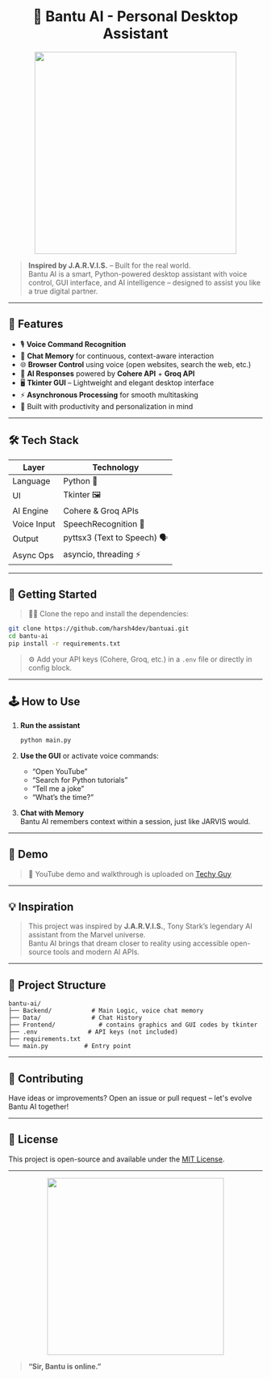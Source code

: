 
<h1 align="center">🤖 Bantu AI - Personal Desktop Assistant</h1>
<p align="center">
  <img src="https://media.giphy.com/media/l0HUpt2s9Pclgt9Vm/giphy.gif" width="400"/>
</p>

> **Inspired by J.A.R.V.I.S.** – Built for the real world.  
> Bantu AI is a smart, Python-powered desktop assistant with voice control, GUI interface, and AI intelligence – designed to assist you like a true digital partner.

---

## 🧠 Features

- 🎙️ **Voice Command Recognition**  
- 🧾 **Chat Memory** for continuous, context-aware interaction  
- 🌐 **Browser Control** using voice (open websites, search the web, etc.)  
- 💬 **AI Responses** powered by **Cohere API** + **Groq API**  
- 🖥️ **Tkinter GUI** – Lightweight and elegant desktop interface  
- ⚡ **Asynchronous Processing** for smooth multitasking  
- 🎯 Built with productivity and personalization in mind

---

## 🛠️ Tech Stack

| Layer       | Technology          |
|-------------|---------------------|
| Language    | Python 🐍           |
| UI          | Tkinter 🖼️          |
| AI Engine   | Cohere & Groq APIs  |
| Voice Input | SpeechRecognition 🎤 |
| Output      | pyttsx3 (Text to Speech) 🗣️ |
| Async Ops   | asyncio, threading ⚡ |

---

## 🚀 Getting Started

> 🧑‍💻 Clone the repo and install the dependencies:

```bash
git clone https://github.com/harsh4dev/bantuai.git
cd bantu-ai
pip install -r requirements.txt
```

> ⚙️ Add your API keys (Cohere, Groq, etc.) in a `.env` file or directly in config block.

---

## 🕹️ How to Use

1. **Run the assistant**  
   ```bash
   python main.py
   ```

2. **Use the GUI** or activate voice commands:  
   - “Open YouTube”  
   - “Search for Python tutorials”  
   - “Tell me a joke”  
   - “What’s the time?”

3. **Chat with Memory**  
   Bantu AI remembers context within a session, just like JARVIS would.

---

## 🧪 Demo 

> 🎥 YouTube demo and walkthrough is uploaded on [Techy Guy](https://www.youtube.com/@TechyGuynp)

---

## 💡 Inspiration

> This project was inspired by **J.A.R.V.I.S.**, Tony Stark’s legendary AI assistant from the Marvel universe.  
> Bantu AI brings that dream closer to reality using accessible open-source tools and modern AI APIs.

---

## 📁 Project Structure

```
bantu-ai/
├── Backend/           # Main Logic, voice chat memory
├── Data/              # Chat History
├── Frontend/            # contains graphics and GUI codes by tkinter
├── .env              # API keys (not included)
├── requirements.txt
└── main.py          # Entry point
```

---

## 🤝 Contributing

Have ideas or improvements? Open an issue or pull request – let's evolve Bantu AI together!

---

## 📜 License

This project is open-source and available under the [MIT License](LICENSE).

---

<p align="center">
  <img src="https://media.giphy.com/media/xT9IgzoKnwFNmISR8I/giphy.gif" width="350"/>
</p>

> **“Sir, Bantu is online.”**
